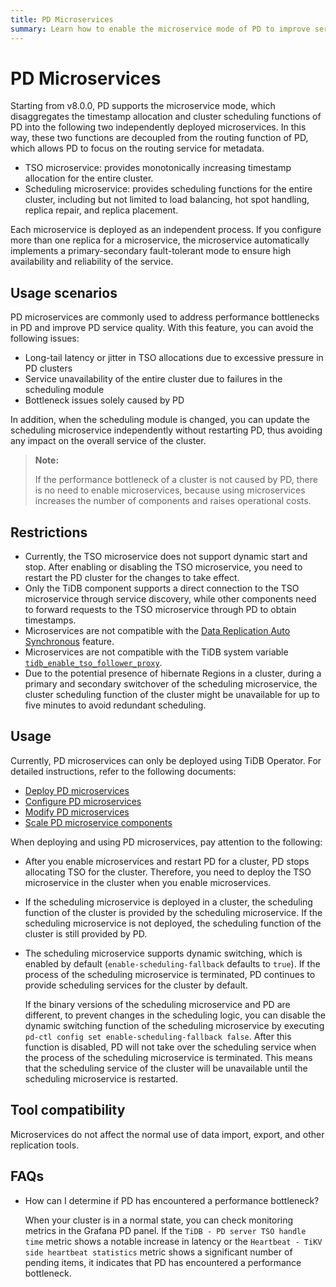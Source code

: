 ```yaml
---
title: PD Microservices
summary: Learn how to enable the microservice mode of PD to improve service quality.
---
```


# PD Microservices

Starting from v8.0.0, PD supports the microservice mode, which disaggregates the timestamp allocation and cluster scheduling functions of PD into the following two independently deployed microservices. In this way, these two functions are decoupled from the routing function of PD, which allows PD to focus on the routing service for metadata.

- TSO microservice: provides monotonically increasing timestamp allocation for the entire cluster.
- Scheduling microservice: provides scheduling functions for the entire cluster, including but not limited to load balancing, hot spot handling, replica repair, and replica placement.

Each microservice is deployed as an independent process. If you configure more than one replica for a microservice, the microservice automatically implements a primary-secondary fault-tolerant mode to ensure high availability and reliability of the service.

## Usage scenarios

PD microservices are commonly used to address performance bottlenecks in PD and improve PD service quality. With this feature, you can avoid the following issues:

- Long-tail latency or jitter in TSO allocations due to excessive pressure in PD clusters
- Service unavailability of the entire cluster due to failures in the scheduling module
- Bottleneck issues solely caused by PD

In addition, when the scheduling module is changed, you can update the scheduling microservice independently without restarting PD, thus avoiding any impact on the overall service of the cluster.

> **Note:**
>
> If the performance bottleneck of a cluster is not caused by PD, there is no need to enable microservices, because using microservices increases the number of components and raises operational costs.

## Restrictions

- Currently, the TSO microservice does not support dynamic start and stop. After enabling or disabling the TSO microservice, you need to restart the PD cluster for the changes to take effect.
- Only the TiDB component supports a direct connection to the TSO microservice through service discovery, while other components need to forward requests to the TSO microservice through PD to obtain timestamps.
- Microservices are not compatible with the [Data Replication Auto Synchronous](https://docs.pingcap.com/tidb/stable/two-data-centers-in-one-city-deployment) feature.
- Microservices are not compatible with the TiDB system variable [`tidb_enable_tso_follower_proxy`](https://docs.pingcap.com/tidb/stable/system-variables#tidb_enable_tso_follower_proxy-new-in-v530).
- Due to the potential presence of hibernate Regions in a cluster, during a primary and secondary switchover of the scheduling microservice, the cluster scheduling function of the cluster might be unavailable for up to five minutes to avoid redundant scheduling.

## Usage

Currently, PD microservices can only be deployed using TiDB Operator. For detailed instructions, refer to the following documents:

- [Deploy PD microservices](configure-a-tidb-cluster.md#deploy-pd-microservices)
- [Configure PD microservices](configure-a-tidb-cluster.md#configure-pd-microservices)
- [Modify PD microservices](modify-tidb-configuration.md#modify-pd-microservices-configuration)
- [Scale PD microservice components](scale-a-tidb-cluster.md#scale-pd-microservice-components)

When deploying and using PD microservices, pay attention to the following:

- After you enable microservices and restart PD for a cluster, PD stops allocating TSO for the cluster. Therefore, you need to deploy the TSO microservice in the cluster when you enable microservices.
- If the scheduling microservice is deployed in a cluster, the scheduling function of the cluster is provided by the scheduling microservice. If the scheduling microservice is not deployed, the scheduling function of the cluster is still provided by PD.
- The scheduling microservice supports dynamic switching, which is enabled by default (`enable-scheduling-fallback` defaults to `true`). If the process of the scheduling microservice is terminated, PD continues to provide scheduling services for the cluster by default.

    If the binary versions of the scheduling microservice and PD are different, to prevent changes in the scheduling logic, you can disable the dynamic switching function of the scheduling microservice by executing `pd-ctl config set enable-scheduling-fallback false`. After this function is disabled, PD will not take over the scheduling service when the process of the scheduling microservice is terminated. This means that the scheduling service of the cluster will be unavailable until the scheduling microservice is restarted.

## Tool compatibility

Microservices do not affect the normal use of data import, export, and other replication tools.

## FAQs

- How can I determine if PD has encountered a performance bottleneck?

  When your cluster is in a normal state, you can check monitoring metrics in the Grafana PD panel. If the `TiDB - PD server TSO handle time` metric shows a notable increase in latency or the `Heartbeat - TiKV side heartbeat statistics` metric shows a significant number of pending items, it indicates that PD has encountered a performance bottleneck.